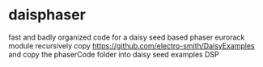 # daisphaser
fast and badly organized code for a daisy seed based phaser eurorack module
recursively copy https://github.com/electro-smith/DaisyExamples and copy the phaserCode folder into daisy seed examples DSP 
